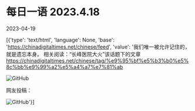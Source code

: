 # 每日一语 2023.4.18

2023-04-19

[{'type': 'text/html', 'language': None, 'base': 'https://chinadigitaltimes.net/chinese/feed', 'value': '我们唯一被允许记住的，就是遗忘本身。 相关阅读：“长峰医院大火”该话题下的文章 https://chinadigitaltimes.net/chinese/tag/%e9%95%bf%e5%b3%b0%e5%8c%bb%e9%99%a2%e5%a4%a7%e7%81%ab

![GitHub](https://chinadigitaltimes.net/chinese/files/2023/04/2023.4.18.jpg)

网友投稿：

![GitHub](https://chinadigitaltimes.net/chinese/files/2023/04/image-1681917694656.png)'}]